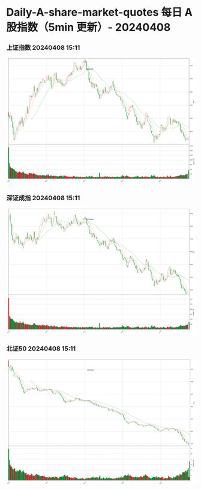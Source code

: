 
# Daily-A-share-market-quotes 每日 A 股指数（5min 更新）- 20240408

### 上证指数 20240408 15:11
![](./fig/2024/4/20240408-sh000001.png)

### 深证成指 20240408 15:11
![](./fig/2024/4/20240408-sz399001.png)

### 北证50 20240408 15:11
![](./fig/2024/4/20240408-bj899050.png)
